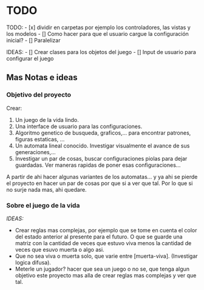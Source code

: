 # TODO

TODO:
    - [x] dividir en carpetas por ejemplo los controladores, las vistas y los modelos
    - [] Como hacer para que el usuario cargue la configuración inicial?
    - [] Paralelizar

IDEAS:
    - [] Crear clases para los objetos del juego
    - [] Input de usuario para configurar el juego

## Mas Notas e ideas

### Objetivo del proyecto

Crear:

1. Un juego de la vida lindo.
2. Una interface de usuario para las configuraciones.
3. Algoritmo genetico de busqueda, graficos,... para encontrar patrones, figuras estaticas, ...
4. Un automata lineal conocido. Investigar visualmente el avance de sus generaciones,...
5. Investigar un par de cosas, buscar configuraciones piolas para dejar guardadas. Ver maneras rapidas de poner esas configuraciones...

A partir de ahi hacer algunas variantes de los automatas... y ya ahi se pierde el proyecto en hacer un par de cosas por que si a ver que tal. Por lo que si no surje nada mas, ahi quedare.

### Sobre el juego de la vida

_IDEAS:_

- Crear reglas mas complejas, por ejemplo que se tome en cuenta el color del estado anterior al presente para el futuro. O que se guarde una matriz con la cantidad de veces que estuvo viva menos la cantidad de veces que esuvo muerta o algo asi.
- Que no sea viva o muerta solo, que varie entre \[muerta-viva]. (Investigar logica difusa).
- Meterle un jugador? hacer que sea un juego o no se, que tenga algun objetivo este proyecto mas alla de crear reglas mas complejas y ver que tal.
